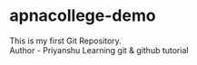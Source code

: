 # apnacollege-demo
This is my first Git Repository.
<br />
Author - Priyanshu 
Learning git & github tutorial
